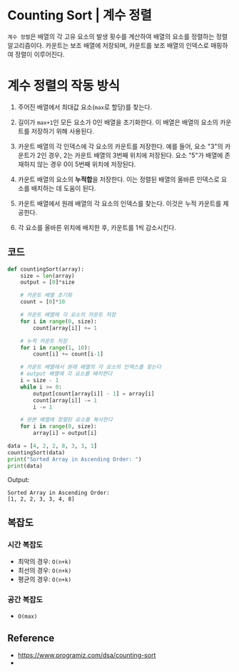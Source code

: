 # Counting Sort | 계수 정렬
`계수 정렬`은 배열의 각 고유 요소의 발생 횟수를 계산하여 배열의 요소를 정렬하는 정렬 알고리즘이다. 카운트는 보조 배열에 저장되며, 카운트를 보조 배열의 인덱스로 매핑하여 정렬이 이루어진다.

# 계수 정렬의 작동 방식
1. 주어진 배열에서 최대값 요소(`max`로 할당)를 찾는다.

2. 길이가 `max+1`인 모든 요소가 0인 배열을 초기화한다. 이 배열은 배열의 요소의 카운트를 저장하기 위해 사용된다.

3. 카운트 배열의 각 인덱스에 각 요소의 카운트를 저장한다. 예를 들어, 요소 "3"의 카운트가 2인 경우, 2는 카운트 배열의 3번째 위치에 저장된다. 요소 "5"가 배열에 존재하지 않는 경우 0이 5번째 위치에 저장된다.

4. 카운트 배열의 요소의 **누적합**을 저장한다. 이는 정렬된 배열의 올바른 인덱스로 요소를 배치하는 데 도움이 된다.

5. 카운트 배열에서 원래 배열의 각 요소의 인덱스를 찾는다. 이것은 누적 카운트를 제공한다.

6. 각 요소를 올바른 위치에 배치한 후, 카운트를 1씩 감소시킨다.

## 코드
```python
def countingSort(array):
    size = len(array)
    output = [0]*size

    # 카운트 배열 초기화
    count = [0]*10

    # 카운트 배열에 각 요소의 카운트 저장
    for i in range(0, size):
        count[array[i]] += 1

    # 누적 카운트 저장
    for i in range(1, 10):
        count[i] += count[i-1]

    # 카운트 배열에서 원래 배열의 각 요소의 인덱스를 찾는다
    # output 배열에 각 요소를 배치한다
    i = size - 1
    while i >= 0:
        output[count[array[i]] - 1] = array[i]
        count[array[i]] -= 1
        i -= 1

    # 원본 배열에 정렬된 요소를 복사한다
    for i in range(0, size):
        array[i] = output[i]

data = [4, 2, 2, 8, 3, 3, 1]
countingSort(data)
print("Sorted Array in Ascending Order: ")
print(data)
```
Output:
```
Sorted Array in Ascending Order: 
[1, 2, 2, 3, 3, 4, 8]
```

## 복잡도
### 시간 복잡도
* 최악의 경우: `O(n+k)`
* 최선의 경우: `O(n+k)`
* 평균의 경우: `O(n+k)`

### 공간 복잡도
* `O(max)`

## Reference
- https://www.programiz.com/dsa/counting-sort
- 